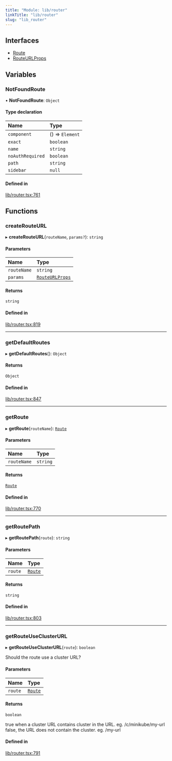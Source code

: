 ```yaml
---
title: "Module: lib/router"
linkTitle: "lib/router"
slug: "lib_router"
---
```


## Interfaces

- [Route](../interfaces/lib_router.Route.md)
- [RouteURLProps](../interfaces/lib_router.RouteURLProps.md)

## Variables

### NotFoundRoute

• **NotFoundRoute**: `Object`

#### Type declaration

| Name | Type |
| :------ | :------ |
| `component` | () => `Element` |
| `exact` | `boolean` |
| `name` | `string` |
| `noAuthRequired` | `boolean` |
| `path` | `string` |
| `sidebar` | ``null`` |

#### Defined in

[lib/router.tsx:761](https://github.com/headlamp-k8s/headlamp/blob/45b84205/frontend/src/lib/router.tsx#L761)

## Functions

### createRouteURL

▸ **createRouteURL**(`routeName`, `params?`): `string`

#### Parameters

| Name | Type |
| :------ | :------ |
| `routeName` | `string` |
| `params` | [`RouteURLProps`](../interfaces/lib_router.RouteURLProps.md) |

#### Returns

`string`

#### Defined in

[lib/router.tsx:819](https://github.com/headlamp-k8s/headlamp/blob/45b84205/frontend/src/lib/router.tsx#L819)

___

### getDefaultRoutes

▸ **getDefaultRoutes**(): `Object`

#### Returns

`Object`

#### Defined in

[lib/router.tsx:847](https://github.com/headlamp-k8s/headlamp/blob/45b84205/frontend/src/lib/router.tsx#L847)

___

### getRoute

▸ **getRoute**(`routeName`): [`Route`](../interfaces/lib_router.Route.md)

#### Parameters

| Name | Type |
| :------ | :------ |
| `routeName` | `string` |

#### Returns

[`Route`](../interfaces/lib_router.Route.md)

#### Defined in

[lib/router.tsx:770](https://github.com/headlamp-k8s/headlamp/blob/45b84205/frontend/src/lib/router.tsx#L770)

___

### getRoutePath

▸ **getRoutePath**(`route`): `string`

#### Parameters

| Name | Type |
| :------ | :------ |
| `route` | [`Route`](../interfaces/lib_router.Route.md) |

#### Returns

`string`

#### Defined in

[lib/router.tsx:803](https://github.com/headlamp-k8s/headlamp/blob/45b84205/frontend/src/lib/router.tsx#L803)

___

### getRouteUseClusterURL

▸ **getRouteUseClusterURL**(`route`): `boolean`

Should the route use a cluster URL?

#### Parameters

| Name | Type |
| :------ | :------ |
| `route` | [`Route`](../interfaces/lib_router.Route.md) |

#### Returns

`boolean`

true when a cluster URL contains cluster in the URL. eg. /c/minikube/my-url
  false, the URL does not contain the cluster. eg. /my-url

#### Defined in

[lib/router.tsx:791](https://github.com/headlamp-k8s/headlamp/blob/45b84205/frontend/src/lib/router.tsx#L791)
